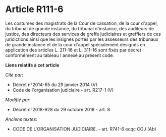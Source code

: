 # Article R111-6

Les costumes des magistrats de la Cour de cassation, de la cour d'appel, du tribunal de grande instance, du tribunal
d'instance, des auditeurs de justice, des directeurs des services de greffe judiciaires et greffiers de ces juridictions
ainsi que les insignes portés par les assesseurs des tribunaux de grande instance et de la cour d'appel spécialement désignés
en application des articles L. 211-16 et L. 311-16 sont fixés par décret conformément au tableau I annexé au présent code.

**Liens relatifs à cet article**

_Cité par_:

  - Décret n°2014-65 du 29 janvier 2014 (V)
  - Code de l'organisation judiciaire - art. R217-1 (V)

_Modifié par_:

  - Décret n°2018-928 du 29 octobre 2018 - art. 8

_Anciens textes_:

  - CODE DE L'ORGANISATION JUDICIAIRE. - art. R741-6 ecqc COJ (Ab)
